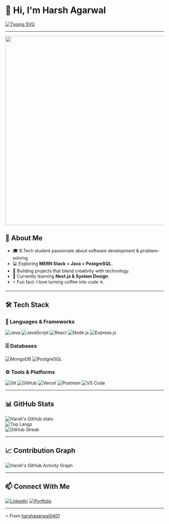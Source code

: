 # 👋 Hi, I'm Harsh Agarwal

[![Typing SVG](https://readme-typing-svg.herokuapp.com?font=Fira+Code&size=25&duration=4000&pause=1000&color=FF5733&width=435&lines=Full+Stack+Developer;Open+Source+Enthusiast;Tech+Explorer;Lifelong+Learner)](https://git.io/typing-svg)

---

<div align="center">
  <img src="https://user-images.githubusercontent.com/74038190/225813708-98b745f2-7d22-48cf-9150-083f1b00d6c9.gif" width="600">
</div>


## 🧑 About Me
- 🎓 B.Tech student passionate about software development & problem-solving.  
- 💻 Exploring **MERN Stack + Java + PostgreSQL**.  
- 🚀 Building projects that blend creativity with technology.  
- 🌱 Currently learning **Next.js & System Design**.  
- ⚡ Fun fact: I love turning coffee into code ☕.  

---

## 🛠 Tech Stack

### 🚀 Languages & Frameworks
![Java](https://img.shields.io/badge/Code-Java-red?logo=java&logoColor=white)
![JavaScript](https://img.shields.io/badge/Code-JavaScript-yellow?logo=javascript)
![React](https://img.shields.io/badge/Frontend-React-blue?logo=react)
![Node.js](https://img.shields.io/badge/Backend-Node.js-green?logo=node.js)
![Express.js](https://img.shields.io/badge/Framework-Express.js-black?logo=express)

### 🗄️ Databases
![MongoDB](https://img.shields.io/badge/Database-MongoDB-darkgreen?logo=mongodb)
![PostgreSQL](https://img.shields.io/badge/Database-PostgreSQL-blue?logo=postgresql)

### ⚙️ Tools & Platforms
![Git](https://img.shields.io/badge/Tool-Git-orange?logo=git)
![GitHub](https://img.shields.io/badge/Platform-GitHub-black?logo=github)
![Vercel](https://img.shields.io/badge/Deploy-Vercel-lightgrey?logo=vercel)
![Postman](https://img.shields.io/badge/API-Postman-orange?logo=postman)
![VS Code](https://img.shields.io/badge/IDE-VSCode-blue?logo=visualstudiocode)

---

## 📊 GitHub Stats

![Harsh's GitHub stats](https://github-readme-stats.vercel.app/api?username=harshagarwal0401&show_icons=true&theme=radical)  
![Top Langs](https://github-readme-stats.vercel.app/api/top-langs/?username=harshagarwal0401&layout=compact&theme=radical)  
![GitHub Streak](https://streak-stats.demolab.com?user=harshagarwal0401&theme=radical)

---

## 📈 Contribution Graph
![Harsh's GitHub Activity Graph](https://github-readme-activity-graph.vercel.app/graph?username=harshagarwal0401&theme=react-dark)

---

## 📫 Connect With Me
[![LinkedIn](https://img.shields.io/badge/LinkedIn-blue?logo=linkedin&logoColor=white)](https://www.linkedin.com/in/harsh-agarwal041/)
[![Portfolio](https://img.shields.io/badge/Portfolio-000?logo=vercel&logoColor=white)](https://harshagarwal0401.github.io/-personal-portfolio/)


---

⭐ From [harshagarwal0401](https://github.com/harshagarwal0401)
